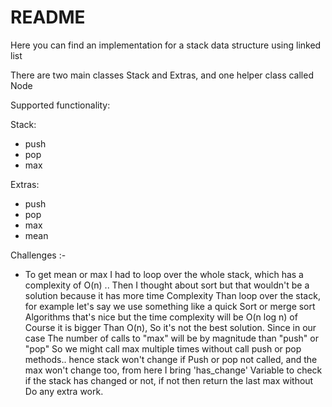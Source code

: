 # README

Here you can find an implementation for a stack data structure using linked list 

There are two main classes Stack and Extras, and one helper class called Node

Supported functionality: 

Stack:
+ push
+ pop
+ max

Extras:
+ push
+ pop
+ max
+ mean

Challenges :-
+   To get mean or max I had to loop over the whole stack, which has a complexity of O(n) ..
    Then I thought about sort but that wouldn't be a solution because it has more time Complexity Than loop over the stack, for example let's say we use something like a quick Sort or merge sort Algorithms that's nice but the time complexity will be O(n log n) of Course it is bigger 
    Than O(n), So it's not the best solution.
    Since in our case The number of calls to "max" will be by magnitude than "push" or "pop"
    So we might call max multiple times without call push or pop methods.. hence stack won't change if Push or pop not called, and the max won't change too, from here I bring 'has_change' Variable to check if the stack has changed or not, if not then return the last max without Do any extra work.

